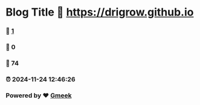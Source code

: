 # Blog Title :link: https://drigrow.github.io 
### :page_facing_up: [1](https://drigrow.github.io/tag.html) 
### :speech_balloon: 0 
### :hibiscus: 74 
### :alarm_clock: 2024-11-24 12:46:26 
### Powered by :heart: [Gmeek](https://github.com/Meekdai/Gmeek)
